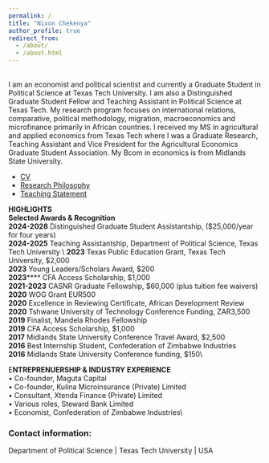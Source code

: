 ```yaml
---
permalink: /
title: "Nixon Chekenya"
author_profile: true
redirect_from: 
  - /about/
  - /about.html
---
```


\
I am an economist and political scientist and currently a Graduate Student in Political Science at Texas Tech University. I am also a Distinguished Graduate Student Fellow and Teaching Assistant in Political Science at Texas Tech. My research program focuses on international relations, comparative, political methodology, migration, macroeconomics and microfinance primarily in African countries. I received my MS in agricultural and applied economics from Texas Tech where I was a Graduate Research, Teaching Assistant and Vice President for the Agricultural Economics Graduate Student Association. My Bcom in economics is from Midlands State University. 

- [CV](files/CV1.pdf)
- [Research Philosophy](files/rp1.pdf)
- [Teaching Statement](files/teach.pdf)

**HIGHLIGHTS**\
**Selected Awards & Recognition**\
**2024-2028**	Distinguished Graduate Student Assistantship, ($25,000/year for four years)\
**2024-2025**	Teaching Assistantship, Department of Political Science, Texas Tech University \ 
**2023**		Texas Public Education Grant, Texas Tech University, $2,000\
**2023**		Young Leaders/Scholars Award, $200\
**2023******		CFA Access Scholarship, $1,000\
**2021-2023**	CASNR Graduate Fellowship, $60,000 (plus tuition fee waivers)\
**2020**		WOG Grant EUR500\
**2020**		Excellence in Reviewing Certificate, African Development Review\
**2020**	Tshwane University of Technology Conference Funding, ZAR3,500\
**2019**		Finalist, Mandela Rhodes Fellowship\
**2019**		CFA Access Scholarship, $1,000\
**2017**		Midlands State University Conference Travel Award, $2,500\
**2016**		Best Internship Student, Confederation of Zimbabwe Industries\
**2016**	Midlands State University Conference funding, $150\


E**NTREPRENUERSHIP & INDUSTRY EXPERIENCE**\
	•	Co-founder, Maguta Capital\
	•	Co-founder, Kulina Microinsurance (Private) Limited\
	•	Consultant, Xtenda Finance (Private) Limited\
	•	Various roles, Steward Bank Limited\
	•	Economist, Confederation of Zimbabwe Industries\


### Contact information:
Department of Political Science | Texas Tech University | USA



